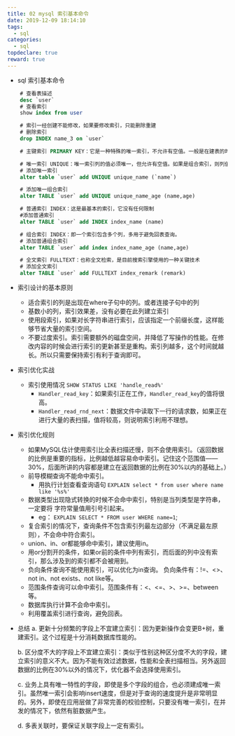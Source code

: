 ```yaml
---
title: 02 mysql 索引基本命令
date: 2019-12-09 18:14:10
tags:
  - sql
categories:
  - sql
topdeclare: true
reward: true
---
```


* sql 索引基本命令
```sql
    # 查看表描述
    desc `user`
    # 查看索引
    show index from user

    # 索引一经创建不能修改，如果要修改索引，只能删除重建
    # 删除索引
    drop INDEX name_3 on `user`

    # 主键索引 PRIMARY KEY：它是一种特殊的唯一索引，不允许有空值。一般是在建表的时候同时创建主键索引

    # 唯一索引 UNIQUE：唯一索引列的值必须唯一，但允许有空值。如果是组合索引，则列值的组合必须唯一
    # 添加唯一索引
    alter table `user` add UNIQUE unique_name (`name`)

    # 添加唯一组合索引
    alter TABLE `user` add UNIQUE unique_name_age (name,age)

    # 普通索引 INDEX：这是最基本的索引，它没有任何限制
    #添加普通索引
    alter TABLE `user` add INDEX index_name (name)

    # 组合索引 INDEX：即一个索引包含多个列，多用于避免回表查询。
    # 添加普通组合索引
    alter TABLE `user` add index index_name_age (name,age)

    # 全文索引 FULLTEXT：也称全文检索，是目前搜索引擎使用的一种关键技术
    # 添加全文索引
    alter TABLE `user` add FULLTEXT index_remark (remark)
```
<!--more-->
* 索引设计的基本原则
    * 适合索引的列是出现在where子句中的列。或者连接子句中的列
    * 基数小的列，索引效果差，没有必要在此列建立索引
    * 使用段索引，如果对长字符串进行索引，应该指定一个前缀长度，这样能够节省大量的索引空间。
    * 不要过度索引。索引需要额外的磁盘空间，并降低了写操作的性能。在修改内容的时候会进行索引的更新甚至是重构。索引列越多，这个时间就越长。所以只需要保持索引有利于查询即可。

* 索引优化实战
    * 索引使用情况 `SHOW STATUS LIKE 'handle_read%'`
        - `Handler_read_key`：如果索引正在工作，`Handler_read_key`的值将很高。
        - `Handler_read_rnd_next`：数据文件中读取下一行的请求数，如果正在进行大量的表扫描，值将较高，则说明索引利用不理想。
* 索引优化规则
    * 如果MySQL估计使用索引比全表扫描还慢，则不会使用索引。（返回数据的比例是重要的指标，比例越低越容易命中索引。记住这个范围值——30%，后面所讲的内容都是建立在返回数据的比例在30%以内的基础上。）
    * 前导模糊查询不能命中索引。
      - 用执行计划查看查询语句
        `EXPLAIN select * from user where name like '%s%'`
    * 数据类型出现隐式转换的时候不会命中索引，特别是当列类型是字符串，一定要将 字符常量值用引号引起来。
      - eg： `EXPLAIN SELECT * FROM user WHERE name=1`;
    * 复合索引的情况下，查询条件不包含索引列最左边部分（不满足最左原则），不会命中符合索引。
    * union、in、or都能够命中索引，建议使用in。
    * 用or分割开的条件，如果or前的条件中列有索引，而后面的列中没有索引，那么涉及到的索引都不会被用到。
    * 负向条件查询不能使用索引，可以优化为in查询。
    负向条件有：!=、<>、not in、not exists、not like等。
    * 范围条件查询可以命中索引。范围条件有：<、<=、>、>=、between等。
    * 数据库执行计算不会命中索引。
    * 利用覆盖索引进行查询，避免回表。

* 总结
    a. 更新十分频繁的字段上不宜建立索引：因为更新操作会变更B+树，重建索引。这个过程是十分消耗数据库性能的。

    b. 区分度不大的字段上不宜建立索引：类似于性别这种区分度不大的字段，建立索引的意义不大。因为不能有效过滤数据，性能和全表扫描相当。另外返回数据的比例在30%以外的情况下，优化器不会选择使用索引。

    c. 业务上具有唯一特性的字段，即使是多个字段的组合，也必须建成唯一索引。虽然唯一索引会影响insert速度，但是对于查询的速度提升是非常明显的。另外，即使在应用层做了非常完善的校验控制，只要没有唯一索引，在并发的情况下，依然有脏数据产生。

    d. 多表关联时，要保证关联字段上一定有索引。
